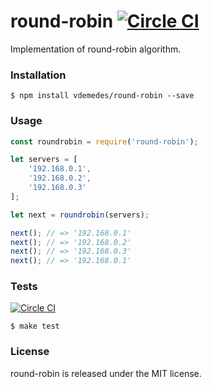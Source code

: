 # round-robin [![Circle CI](https://circleci.com/gh/vdemedes/round-robin.svg?style=svg)](https://circleci.com/gh/vdemedes/round-robin)

Implementation of round-robin algorithm.


### Installation

```
$ npm install vdemedes/round-robin --save
```


### Usage

```javascript
const roundrobin = require('round-robin');

let servers = [
	'192.168.0.1',
	'192.168.0.2',
	'192.168.0.3'
];

let next = roundrobin(servers);

next(); // => '192.168.0.1'
next(); // => '192.168.0.2'
next(); // => '192.168.0.3'
next(); // => '192.168.0.1'
```


### Tests

[![Circle CI](https://circleci.com/gh/vdemedes/round-robin.svg?style=svg)](https://circleci.com/gh/vdemedes/round-robin)

```
$ make test
```


### License

round-robin is released under the MIT license.

